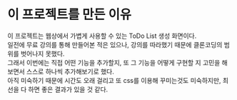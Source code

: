 # 이 프로젝트를 만든 이유
이 프로젝트는 웹상에서 가볍게 사용할 수 있는 ToDo List 생성 화면이다.  
일전에 무료 강의를 통해 만들어본 적은 있으나, 강의를 따라했기 때문에 클론코딩의 범위를 벗어나지 못했다.  
그래서 이번에는 직접 어떤 기능을 추가할지, 또 그 기능을 어떻게 구현할 지 고민을 해보면서 스스로 하나씩 추가해보기로 했다.  
아직 미숙하기 때문에 시간도 오래 걸리고 또 css를 이용해 꾸미는것도 미숙하지만, 최선을 다 하면 좋은 결과가 있을 것 같다.